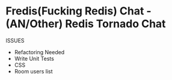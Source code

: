 Fredis(Fucking Redis) Chat - (AN/Other)  Redis Tornado Chat
=============

ISSUES
* Refactoring Needed
* Write Unit Tests
* CSS
* Room users list
